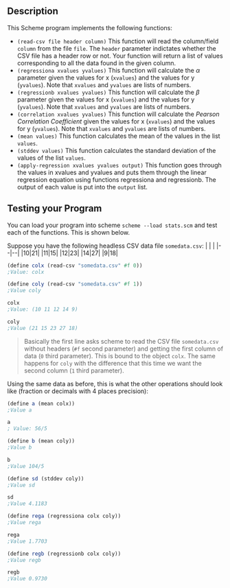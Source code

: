 ## Description
This Scheme program implements the following functions:

- `(read-csv file header column)` This function will read the column/field `column` from the file `file`. The `header` parameter indictates whether the CSV file has a header row or not. Your function will return a list of values corresponding to all the data found in the given column.
- `(regressiona xvalues yvalues)` This function will calculate the $\alpha$ parameter given the values for x (`xvalues`) and the values for y (`yvalues`). Note that `xvalues` and `yvalues` are lists of numbers.
- `(regressionb xvalues yvalues)` This function will calculate the $\beta$ parameter given the values for x (`xvalues`) and the values for y (`yvalues`). Note that `xvalues` and `yvalues` are lists of numbers.
- `(correlation xvalues yvalues)` This function will calculate the *Pearson Correlation Coefficient* given the values for x (`xvalues`) and the values for y (`yvalues`).  Note that `xvalues` and `yvalues` are lists of numbers.
- `(mean values)` This function calculates the mean of the values in the list `values`.
- `(stddev values)` This function calculates the standard deviation of the values of the list `values`.
- `(apply-regression xvalues yvalues output)` This function goes through the values in xvalues and yvalues and puts them through the linear regression equation using functions regressiona and regressionb. The output of each value is put into the `output` list.

## Testing your Program
You can load your program into scheme `scheme --load stats.scm` and test each of the functions. This is shown below.

Suppose you have the following headless CSV data file `somedata.csv`:
| | |
|--|--|
|10|21|
|11|15|
|12|23|
|14|27|
|9|18|

```scheme
(define colx (read-csv "somedata.csv" #f 0))
;Value: colx

(define coly (read-csv "somedata.csv" #f 1))
;Value coly

colx
;Value: (10 11 12 14 9)

coly
;Value (21 15 23 27 18)

```
> Basically the first line asks scheme to read the CSV file `somedata.csv` without headers (`#f` second parameter) and getting the first column of data (`0` third parameter). This is bound to the object `colx`. The same happens for `coly` with the difference that this time we want the second column (`1` third parameter).

Using the same data as before, this is what the other operations should look like (fraction or decimals with 4 places precision):
```scheme
(define a (mean colx))
;Value a

a
; Value: 56/5

(define b (mean coly))
;Value b

b
;Value 104/5

(define sd (stddev coly))
;Value sd

sd
;Value 4.1183

(define rega (regressiona colx coly))
;Value rega

rega
;Value 1.7703

(define regb (regressionb colx coly))
;Value regb

regb
;Value 0.9730


```